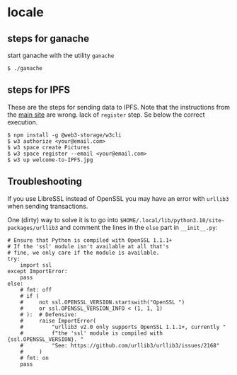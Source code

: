 # locale

## steps for ganache

start ganache with the utility `ganache`

```
$ ./ganache
```
## steps for IPFS

These are the steps for sending data to IPFS. Note that the instructions from
the [main
site](https://docs.ipfs.tech/quickstart/publish_cli/#install-and-register-to-w3)
are wrong. lack of `register` step. Se below the correct execution.

```
$ npm install -g @web3-storage/w3cli
$ w3 authorize <your@email.com>
$ w3 space create Pictures
$ w3 space register --email <your@email.com>
$ w3 up welcome-to-IPFS.jpg
```

## Troubleshooting
If you use LibreSSL instead of OpenSSL you may have an error with `urllib3` when sending transactions.

One (dirty) way to solve it is to go into `$HOME/.local/lib/python3.10/site-packages/urllib3` and comment the  lines in the `else` part in  `__init__.py`:


```python3
# Ensure that Python is compiled with OpenSSL 1.1.1+
# If the 'ssl' module isn't available at all that's
# fine, we only care if the module is available.
try:
    import ssl
except ImportError:
    pass
else:
    # fmt: off
    # if (
    #     not ssl.OPENSSL_VERSION.startswith("OpenSSL ")
    #     or ssl.OPENSSL_VERSION_INFO < (1, 1, 1)
    # ):  # Defensive:
    #     raise ImportError(
    #         "urllib3 v2.0 only supports OpenSSL 1.1.1+, currently "
    #         f"the 'ssl' module is compiled with {ssl.OPENSSL_VERSION}. "
    #         "See: https://github.com/urllib3/urllib3/issues/2168"
    #     )
    # fmt: on
    pass
```
